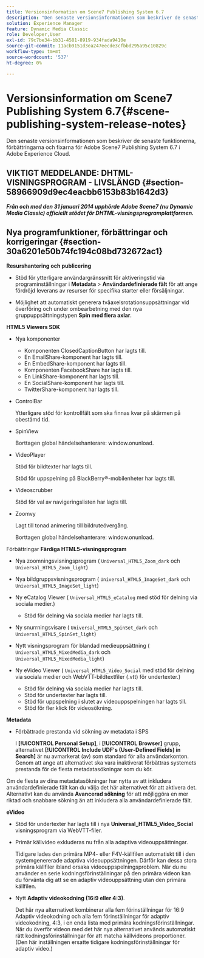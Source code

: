 ```yaml
---
title: Versionsinformation om Scene7 Publishing System 6.7
description: "Den senaste versionsinformationen som beskriver de senaste funktionerna, förbättringarna och fixarna för Adobe Scene7 Publishing System 6.7, som ingår i Adobe Experience Manager-lösningen i Adobe Experience Cloud."
solution: Experience Manager
feature: Dynamic Media Classic
role: Developer,User
exl-id: 79c7be34-bb31-4581-8919-934fada9410e
source-git-commit: 11acb9151d3ea247eecde3cfbbd295a95c10829c
workflow-type: tm+mt
source-wordcount: '537'
ht-degree: 0%

---
```


# Versionsinformation om Scene7 Publishing System 6.7{#scene-publishing-system-release-notes}

Den senaste versionsinformationen som beskriver de senaste funktionerna, förbättringarna och fixarna för Adobe Scene7 Publishing System 6.7 i Adobe Experience Cloud.

## VIKTIGT MEDDELANDE: DHTML-VISNINGSPROGRAM - LIVSLÄNGD {#section-58966909d9ec4eacbb6153b83b1642d3}

***Från och med den 31 januari 2014 upphörde Adobe Scene7 (nu Dynamic Media Classic) officiellt stödet för DHTML-visningsprogramplattformen.***

## Nya programfunktioner, förbättringar och korrigeringar {#section-30a6201e50b74fc194c08bd732672ac1}

**Resurshantering och publicering**

* Stöd för ytterligare användargränssnitt för aktiveringstid via programinställningar i **Metadata** > **Användardefinierade fält** för att ange fördröjd leverans av resurser för specifika starter eller försäljningar.

<!--   [More information](http://help.adobe.com/en_US/scene7/using/WS08F62297-36A5-4c35-9D4E-5BE38C41D39C.html). -->

* Möjlighet att automatiskt generera tvåaxelsrotationsuppsättningar vid överföring och under ombearbetning med den nya gruppuppsättningstypen **Spin med flera axlar**.

<!--   [More information](http://help.adobe.com/en_US/scene7/using/WSf6ef983f54a76485-20cc30b112624e7b244-7fff.html). -->

**HTML5 Viewers SDK**

<!-- The *Adobe Scene7 HTML5 Viewers SDK* is available as part of the SDK download from Adobe Developer Connection.

[More information](http://help.adobe.com/en_US/scene7/using/WSd4272150f67705c11b002eec12fcba4dee6-8000.html). -->

* Nya komponenter

   * Komponenten ClosedCaptionButton har lagts till.
   * En EmailShare-komponent har lagts till.
   * En EmbedShare-komponent har lagts till.
   * Komponenten FacebookShare har lagts till.
   * En LinkShare-komponent har lagts till.
   * En SocialShare-komponent har lagts till.
   * TwitterShare-komponent har lagts till.

* ControlBar

   Ytterligare stöd för kontrollfält som ska finnas kvar på skärmen på obestämd tid.

* SpinView

   Borttagen global händelsehanterare: window.onunload.

* VideoPlayer

   Stöd för bildtexter har lagts till.

   Stöd för uppspelning på BlackBerry®-mobilenheter har lagts till.

* Videoscrubber

   Stöd för val av navigeringslisten har lagts till.

* Zoomvy

   Lagt till tonad animering till bildruteövergång.

   Borttagen global händelsehanterare: window.onunload.

Förbättringar
**Färdiga HTML5-visningsprogram**

* Nya zoomningsvisningsprogram ( `Universal_HTML5_Zoom_dark` och `Universal_HTML5_Zoom_light`)
* Nya bildgruppsvisningsprogram ( `Universal_HTML5_ImageSet_dark` och `Universal_HTML5_ImageSet_light`)
* Ny eCatalog Viewer ( `Universal_HTML5_eCatalog` med stöd för delning via sociala medier.)

   * Stöd för delning via sociala medier har lagts till.

* Ny snurrningsvisare ( `Universal_HTML5_SpinSet_dark` och `Universal_HTML5_SpinSet_light`)

* Nytt visningsprogram för blandad medieuppsättning ( `Universal_HTML5_MixedMedia_dark` och `Universal_HTML5_MixedMedia_light`)
* Ny eVideo Viewer ( `Universal_HTML5_Video_Social` med stöd för delning via sociala medier och WebVTT-bildtextfiler (.vtt) för undertexter.)

   * Stöd för delning via sociala medier har lagts till.
   * Stöd för undertexter har lagts till.
   * Stöd för uppspelning i slutet av videouppspelningen har lagts till.
   * Stöd för fler klick för videosökning.

<!-- [Viewer preset compatibility matrix](http://help.adobe.com/en_US/scene7/using/WS6E593DEA-7D81-4cd6-84B0-85E8BB274176.html).

[Adding captions to eVideo](http://help.adobe.com/en_US/scene7/using/WS98ca2e6790647c06-6f6f53e137b959f094-8000.html). -->
**Metadata**

* Förbättrade prestanda vid sökning av metadata i SPS

   I **[!UICONTROL Personal Setup]**, i **[!UICONTROL Browser]** grupp, alternativet **[!UICONTROL Include UDF's (User-Defined Fields) in Search]** är nu avmarkerat (av) som standard för alla användarkonton. Genom att ange att alternativet ska vara inaktiverat förbättras systemets prestanda för de flesta metadatasökningar som du kör.

<!--   [Personal Setup](http://help.adobe.com/en_US/scene7/using/WSCAAE9C8A-F172-43a8-B134-6163E7C80218.html). -->

Om de flesta av dina metadatasökningar har nytta av att inkludera användardefinierade fält kan du välja det här alternativet för att aktivera det. Alternativt kan du använda **Avancerad sökning** för att möjliggöra en mer riktad och snabbare sökning än att inkludera alla användardefinierade fält.

<!--   [Advanced search](http://help.adobe.com/en_US/scene7/using/WS259993e42159a215-1c6a66df1265272619e-7ff5.html). -->

**eVideo**

* Stöd för undertexter har lagts till i nya **Universal_HTML5_Video_Social** visningsprogram via WebVTT-filer.

<!--   [Adding captions to eVideo](http://help.stage.adobe.com/en_US/scene7/using/WS98ca2e6790647c06-6f6f53e137b959f094-8000.html). -->

* Primär källvideo exkluderas nu från alla adaptiva videouppsättningar.

   Tidigare lades den primära MP4- eller F4V-källfilen automatiskt till i den systemgenererade adaptiva videouppsättningen. Därför kan dessa stora primära källfiler ibland orsaka videouppspelningsproblem. När du nu använder en serie kodningsförinställningar på den primära videon kan du förvänta dig att se en adaptiv videouppsättning utan den primära källfilen.

* Nytt **Adaptiv videokodning (16:9 eller 4:3)**.

   Det här nya alternativet kombinerar alla fem förinställningar för 16:9 Adaptiv videokodning och alla fem förinställningar för adaptiv videokodning, 4:3, i en enda lista med primära kodningsförinställningar. När du överför videon med det här nya alternativet används automatiskt rätt kodningsförinställningar för att matcha källvideons proportioner. (Den här inställningen ersatte tidigare kodningsförinställningar för adaptiv video.)

<!--   [More information](http://help.stage.adobe.com/en_US/scene7/using/WSE86ACF2B-BD50-4c48-A1D7-9CD4405B62D0.html). -->
